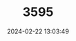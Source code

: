 ---
title: "3595"
category: "Callosciurus erythraeus"
draft: false
date: 2024-02-22 13:03:49
languages:
  German: ["Pallas-Schönhörnchen"]
  English: ["Pallas's Squirrel"]
---